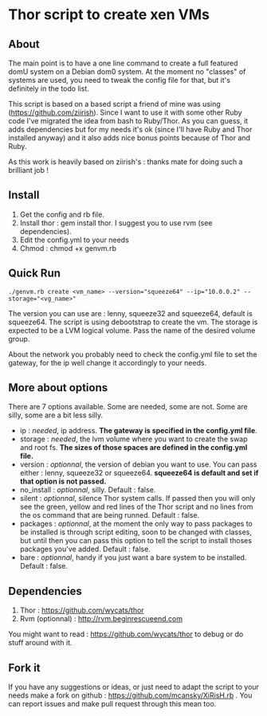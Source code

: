 # Thor script to create xen VMs

## About

The main point is to have a one line command to create a full featured domU system on a Debian dom0 system. At the moment no "classes" of systems are used, you need to tweak the config file for that, but it's definitely in the todo list.

This script is based on a based script a friend of mine was using (https://github.com/ziirish). Since I want to use it with some other Ruby code I've migrated the idea from bash to Ruby/Thor. As you can guess, it adds dependencies but for my needs it's ok (since I'll have Ruby and Thor installed anyway) and it also adds nice bonus points because of Thor and Ruby.

As this work is heavily based on ziirish's : thanks mate for doing such a brilliant job !

## Install

1. Get the config and rb file.
2. Install thor : gem install thor. I suggest you to use rvm (see dependencies).
3. Edit the config.yml to your needs
4. Chmod : chmod +x genvm.rb

## Quick Run

    ./genvm.rb create <vm_name> --version="squeeze64" --ip="10.0.0.2" --storage="<vg_name>"

The version you can use are : lenny, squeeze32 and squeeze64, default is squeeze64. The script is using debootstrap to create the vm. The storage is expected to be a LVM logical volume. Pass the name of the desired volume group.

About the network you probably need to check the config.yml file to set the gateway, for the ip well change it accordingly to your needs.

## More about options

There are 7 options available. Some are needed, some are not. Some are silly, some are a bit less silly.

  * ip : *needed*, ip address. __The gateway is specified in the config.yml file__.
  * storage : *needed*, the lvm volume where you want to create the swap and root fs. __The sizes of those spaces are defined in the config.yml file.__
  * version : *optionnal*, the version of debian you want to use. You can pass either : lenny, squeeze32 or squeeze64. __squeeze64 is default and set if that option is not passed.__
  * no_install : *optionnal*, silly. Default : false.
  * silent : *optionnal*, silence Thor system calls. If passed then you will only see the green, yellow and red lines of the Thor script and no lines from the os command that are being runned. Default : false.
  * packages : *optionnal*, at the moment the only way to pass packages to be installed is through script editing, soon to be changed with classes, but until then you can pass this option to tell the script to install thoses packages you've added. Default : false.
  * bare : *optionnal*, handy if you just want a bare system to be installed. Default : false.

## Dependencies

1. Thor : https://github.com/wycats/thor
2. Rvm (optionnal) : http://rvm.beginrescueend.com

You might want to read : https://github.com/wycats/thor to debug or do stuff around with it.

## Fork it

If you have any suggestions or ideas, or just need to adapt the script to your needs make a fork on github : https://github.com/mcansky/XiRisH.rb . You can report issues and make pull request through this mean too.